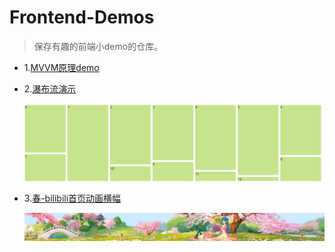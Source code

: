 # Frontend-Demos

> 保存有趣的前端小demo的仓库。

* 1.[MVVM原理demo](https://starlightunion.github.io/Frontend-Demos/mvvm/index.html)

* 2.[瀑布流演示](https://starlightunion.github.io/Frontend-Demos/waterfall/waterfall.html)

  ![2_waterfall](/docs/images/2_waterfall.png)

* 3.[春-bilibili首页动画横幅](https://starlightunion.github.io/Frontend-Demos/bilibili-animated-banner/index.html)

  ![3_bab](/docs/images/3_bab.png)


